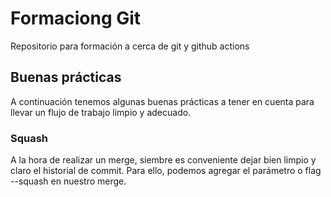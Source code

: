 # Formaciong Git

Repositorio para formación a cerca de git y github actions

## Buenas prácticas

A continuación tenemos algunas buenas prácticas a tener en cuenta para llevar un flujo de trabajo limpio y adecuado.

### Squash

A la hora de realizar un merge, siembre es conveniente dejar bien limpio y claro el historial de commit. Para ello, podemos agregar el parámetro o flag --squash en nuestro merge.
